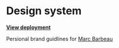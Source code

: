 # Design system 
**[View deployment](https://mabarbeau.github.io/design-system/)**


Persional brand guidlines for [Marc Barbeau](https://github.com/mabarbeau)

